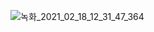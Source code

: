 
![녹화_2021_02_18_12_31_47_364](https://user-images.githubusercontent.com/65489223/108476606-8fbc1280-72d5-11eb-9ab6-d25af87257e6.gif)
